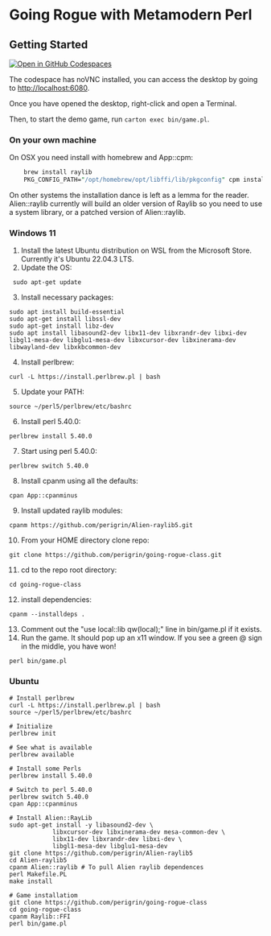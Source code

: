 # Going Rogue with Metamodern Perl

## Getting Started

[![Open in GitHub Codespaces](https://github.com/codespaces/badge.svg)](https://codespaces.new/matthewpersico/going-rogue-class)

The codespace has noVNC installed, you can access the desktop by going to [http://localhost:6080](http://localhost:6080).

Once you have opened the desktop, right-click and open a Terminal. 

Then, to start the demo game, run `carton exec bin/game.pl`.

### On your own machine

On OSX you need install with homebrew and App::cpm:

```perl
    brew install raylib
    PKG_CONFIG_PATH="/opt/homebrew/opt/libffi/lib/pkgconfig" cpm install
```

On other systems the installation dance is left as a lemma for the reader.
Alien::raylib currently will build an older version of Raylib so you need to
use a system library, or a patched version of Alien::raylib.


### Windows 11

1. Install the latest Ubuntu distribution on WSL from the Microsoft Store. Currently it's Ubuntu 22.04.3 LTS.
2. Update the OS:
```
 sudo apt-get update
```
3. Install necessary packages:
```
sudo apt install build-essential
sudo apt-get install libssl-dev
sudo apt-get install libz-dev
sudo apt install libasound2-dev libx11-dev libxrandr-dev libxi-dev libgl1-mesa-dev libglu1-mesa-dev libxcursor-dev libxinerama-dev libwayland-dev libxkbcommon-dev
```
4. Install perlbrew:
```
curl -L https://install.perlbrew.pl | bash
```
5. Update your PATH:
```
source ~/perl5/perlbrew/etc/bashrc
```
6. Install perl 5.40.0:
```
perlbrew install 5.40.0
```
7. Start using perl 5.40.0:
```
perlbrew switch 5.40.0
```
8. Install cpanm using all the defaults:
```
cpan App::cpanminus
```
9. Install updated raylib modules:
```
cpanm https://github.com/perigrin/Alien-raylib5.git
```
10. From your HOME directory clone repo:
```
git clone https://github.com/perigrin/going-rogue-class.git
```
11. cd to the repo root directory:
```
cd going-rogue-class
```
12. install dependencies:
```
cpanm --installdeps .
```
13. Comment out the "use local::lib qw(local);" line in bin/game.pl if it exists.
14. Run the game. It should pop up an x11 window. If you see a green @ sign in the middle, you have won!
```
perl bin/game.pl
```
### Ubuntu
```
# Install perlbrew
curl -L https://install.perlbrew.pl | bash
source ~/perl5/perlbrew/etc/bashrc

# Initialize
perlbrew init

# See what is available
perlbrew available

# Install some Perls
perlbrew install 5.40.0

# Switch to perl 5.40.0
perlbrew switch 5.40.0
cpan App::cpanminus

# Install Alien::RayLib
sudo apt-get install -y libasound2-dev \
            libxcursor-dev libxinerama-dev mesa-common-dev \
            libx11-dev libxrandr-dev libxi-dev \
            libgl1-mesa-dev libglu1-mesa-dev
git clone https://github.com/perigrin/Alien-raylib5
cd Alien-raylib5
cpanm Alien::raylib # To pull Alien raylib dependences
perl Makefile.PL
make install

# Game installatiom
git clone https://github.com/perigrin/going-rogue-class
cd going-rogue-class
cpanm Raylib::FFI
perl bin/game.pl
```

